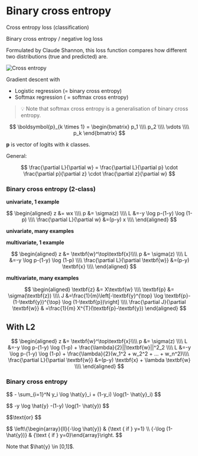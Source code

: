 # Binary cross entropy

Cross entropy loss (classification)

Binary cross entropy / negative log loss

Formulated by Claude Shannon, this loss function compares how different two distributions (true and predicted) are.


![Cross entropy](./loss-regularisation-01.png)

Gradient descent with

- Logistic regression (= binary cross entropy)
- Softmax regression ( = softmax cross entropy)

> 💡 Note that softmax cross entropy is a generalisation of binary cross entropy.

$$
\boldsymbol{p}_{k \times 1} = 
\begin{bmatrix}
p_1 \\\\
p_2 \\\\
\vdots \\\\
p_k
\end{bmatrix}
$$

$\boldsymbol{p}$ is vector of logits with $k$ classes.

General:

$$
\frac{\partial L}{\partial w} 
= \frac{\partial L}{\partial p} \cdot \frac{\partial p}{\partial z} \cdot \frac{\partial z}{\partial w}
$$

### Binary cross entropy (2-class)

**univariate, 1 example**

$$
\begin{aligned}
    z &= wx \\\\
    p &= \sigma(z) \\\\
    L &=-y \log p-(1-y) \log (1-p) \\\\
    \frac{\partial L}{\partial w} &=(p-y) x \\\\
\end{aligned}
$$

**univariate, many examples**

**multivariate, 1 example**

$$
\begin{aligned}
    z &= \textbf{w}^\top\textbf{x}\\\\ 
    p &= \sigma(z) \\\\
    L &=-y \log p-(1-y) \log (1-p) \\\\
    \frac{\partial L}{\partial \textbf{w}} &=(p-y) \textbf{x} \\\\
\end{aligned}
$$

**multivariate, many examples**

$$
\begin{aligned}
    \textbf{z} &= X\textbf{w} \\\\
    \textbf{p} &= \sigma(\textbf{z}) \\\\
    J &=\frac{1}{m}\left[-\textbf{y}^{\top} \log \textbf{p}-(1-\textbf{y})^{\top} \log (1-\textbf{p})\right] \\\\
    \frac{\partial J}{\partial \textbf{w}} & =\frac{1}{m} X^{T}(\textbf{p}-\textbf{y})
\end{aligned}
$$

## With L2

$$
\begin{aligned}
z &= \textbf{w}^\top\textbf{x}\\\\ 
p &= \sigma(z) \\\\
L &=-y \log p-(1-y) \log (1-p) + \frac{\lambda}{2}||\textbf{w}||^2_2 \\\\
L &=-y \log p-(1-y) \log (1-p) + \frac{\lambda}{2}(w_1^2 + w_2^2 + ... + w_n^2)\\\\
\frac{\partial L}{\partial \textbf{w}} &=(p-y) \textbf{x} + \lambda \textbf{w} \\\\
\end{aligned}
$$

<h3 id="bce">Binary cross entropy</h3>
<p id="batch">$$ - \sum_{i=1}^N y_i \log \hat{y}_i + (1-y_i) \log(1- \hat{y}_i) $$</p>
<p id="single">$$ -y \log \hat{y} -(1-y) \log(1- \hat{y}) $$</p>
<p id="single"> $$\text{or} $$</p>
<p id="single"> $$ \left\{\begin{array}{ll}{-\log \hat{y}} & {\text { if } y=1} \\ {-\log (1-\hat{y})} & {\text
    {
    if }
    y=0}\end{array}\right. $$</p>
<p>Note that $\hat{y} \in [0,1]$.</p>